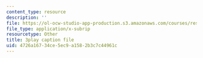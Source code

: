 ```yaml
---
content_type: resource
description: ''
file: https://ol-ocw-studio-app-production.s3.amazonaws.com/courses/res-6-012-introduction-to-probability-spring-2018/4726a16734ce5ec9a1582b3c7c44961c_aGbP_7yAiEk.vtt
file_type: application/x-subrip
resourcetype: Other
title: 3play caption file
uid: 4726a167-34ce-5ec9-a158-2b3c7c44961c
---
```

